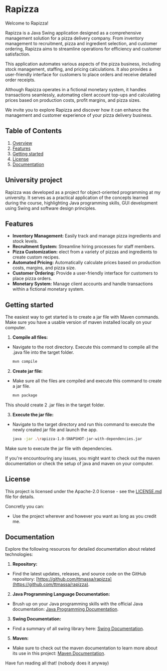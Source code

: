 # Rapizza

Welcome to Rapizza!

Rapizza is a Java Swing application designed as a comprehensive management solution for a pizza delivery company. From inventory management to recruitment, pizza and ingredient selection, and customer ordering, Rapizza aims to streamline operations for efficiency and customer satisfaction.

This application automates various aspects of the pizza business, including stock management, staffing, and pricing calculations. It also provides a user-friendly interface for customers to place orders and receive detailed order receipts.

Although Rapizza operates in a fictional monetary system, it handles transactions seamlessly, automating client account top-ups and calculating prices based on production costs, profit margins, and pizza sizes.

We invite you to explore Rapizza and discover how it can enhance the management and customer experience of your pizza delivery business.

## Table of Contents

1. [Overview](#description)
2. [Features](#features)
3. [Getting started](#usage)
4. [License](#license)
5. [Documentation](#documentation)

## University project

Rapizza was developed as a project for object-oriented programming at my university. It serves as a practical application of the concepts learned during the course, highlighting Java programming skills, GUI development using Swing and software design principles.

## Features

- **Inventory Management:** Easily track and manage pizza ingredients and stock levels.
- **Recruitment System:** Streamline hiring processes for staff members.
- **Pizza Customization:** elect from a variety of pizzas and ingredients to create custom recipes.
- **Automated Pricing:** Automatically calculate prices based on production costs, margins, and pizza size.
- **Customer Ordering:** Provide a user-friendly interface for customers to place pizza orders.
- **Monetary System:** Manage client accounts and handle transactions within a fictional monetary system.

## Getting started

The easiest way to get started is to create a jar file with Maven commands. Make sure you have a usable version of maven installed locally on your computer.

1. **Compile all files:**

- Navigate to the root directory. Execute this command to compile all the .java file into the target folder.

    ```bash
    mvn compile

2. **Create jar file:**

- Make sure all the files are compiled and execute this command to create a jar file.

   ```bash
   mvn package

This should create 2 .jar files in the target folder.

3. **Execute the jar file:**

- Navigate to the target directory and run this command to execute the newly created jar file and launch the app.

    ```bash
    java -jar .\rapizza-1.0-SNAPSHOT-jar-with-dependencies.jar
Make sure to execute the jar file with dependencies. 

If you're encountouring any issues, you might want to check out the maven documentation or check the setup of java and maven on your computer.

## License

This project is licensed under the Apache-2.0 license - see the [LICENSE.md](LICENSE.md) file for details.

Concretly you can: 
- Use the project wherever and however you want as long as you credit me.

## Documentation

Explore the following resources for detailed documentation about related technologies:

1. **Repository:**
- Find the latest updates, releases, and source code on the GitHub repository: [https://github.com/ttmassa/rapizza](https://github.com/ttmassa/rapizza).

2. **Java Programming Language Documentation:**
- Brush up on your Java programming skills with the official Java documentation: [Java Programming Documentation](https://docs.oracle.com/en/java/).

3. **Swing Documentation:**
- Find a summary of all swing library here: [Swing Documentation](https://docs.oracle.com/javase%2F7%2Fdocs%2Fapi%2F%2F/javax/swing/package-summary.html).

5. **Maven:**
- Make sure to check out the maven documentation to learn more about its use in this project: [Maven Documentation](https://maven.apache.org/guides/index.html).

Have fun reading all that! (nobody does it anyway)
